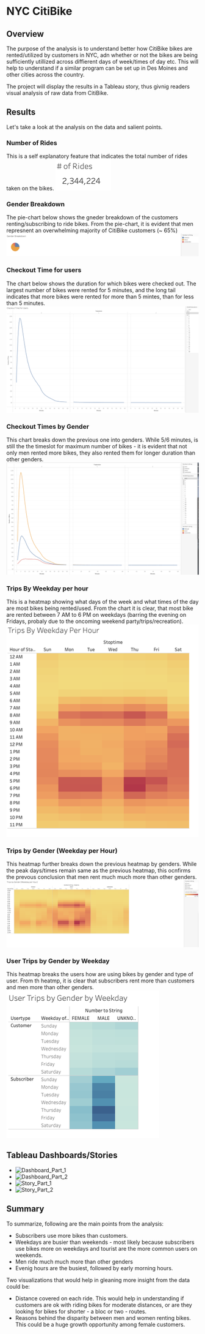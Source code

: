# NYC CitiBike

## Overview
The purpose of the analysis is to understand better how CitiBike bikes are rented/utilized by customers in NYC, adn whether or not the bikes are being sufficiently utillized across diffierent days of week/times of day etc. This will help to understand if a similar program can be set up in Des Moines and other cities across the country.

The project will display the results in a Tableau story, thus givnig readers visual analysis of raw data from CitiBike.

## Results
Let's take a look at the analysis on the data and salient points.

### Number of Rides
This is a self explanatory feature that indicates the total number of rides taken on the bikes.
![#_of_rides](https://github.com/abhi82git/bikesharing/blob/7c52049d8674d47f2e088a3eec8b4f986bcc7a2f/images/Number_Of_Rides.png)

### Gender Breakdown
The pie-chart below shows the gneder breakdown of the customers renting/subscribing to ride bikes. From the pie-chart, it is evident that men represnent an overwhelming majority of CitiBike customers (~ 65%)
![gender_breakdown](https://github.com/abhi82git/bikesharing/blob/7c52049d8674d47f2e088a3eec8b4f986bcc7a2f/images/Gender_Breakdown.png)

### Checkout Time for users
The chart below shows the duration for which bikes were checked out. The largest number of bikes were rented for 5 minutes, and the long tail indicates that more bikes were rented for more than 5 mintes, than for less than 5 minutes.
![checkout_times_all](https://github.com/abhi82git/bikesharing/blob/7c52049d8674d47f2e088a3eec8b4f986bcc7a2f/images/Checkout_TIme_For_Users.png)

### Checkout Times by Gender
This chart breaks down the previous one into genders. While 5/6 minutes, is still the the timeslot for maximum number of bikes - it is evident that not only men rented more bikes, they also rented them for longer duration than other genders.
![checkout_times_by_gender](https://github.com/abhi82git/bikesharing/blob/d54e4f1c5a3044bc7152b0b8bcb63ac7e1596d64/images/Checkout_Times_by_Gender.png)

### Trips By Weekday per hour
This is a heatmap showing what days of the week and what times of the day are most bikes being rented/used. From the chart it is clear, that most bike are rented between 7 AM to 6 PM on weekdays (barring the evening on Fridays, probaly due to the oncoming weekend party/trips/recreation).
![trips_by_weekday_all](https://github.com/abhi82git/bikesharing/blob/7c52049d8674d47f2e088a3eec8b4f986bcc7a2f/images/Trips_By_Weekday_Per_Hour.png)

### Trips by Gender (Weekday per Hour)
This heatmap further breaks down the previous heatmap by genders. While the peak days/times remain same as the previous heatmap, this ocnfirms the prevous conclusion that men rent much much more than other genders.
![trips_by_weekday_gender](https://github.com/abhi82git/bikesharing/blob/7c52049d8674d47f2e088a3eec8b4f986bcc7a2f/images/Trips_by_Gender.png)

### User Trips by Gender by Weekday
This heatmap breaks the users how are using bikes by gender and type of user. From th heatmp, it is clear that subscribers rent more than customers and men more than other genders.
![user_trips_by_weekday](https://github.com/abhi82git/bikesharing/blob/7c52049d8674d47f2e088a3eec8b4f986bcc7a2f/images/User_Trips_by_Gender_by_Weekday.png)

## Tableau Dashboards/Stories
 - ![Dashboard_Part_1](https://public.tableau.com/authoring/NYC_CitiBike_Challenge_16454952739690/NYCCititBikeDashboard_____#1)
 - ![Dashboard_Part_2](https://public.tableau.com/authoring/NYC_CitiBike_Challenge_16454952739690/NYCCItibikeDashhboardPg2#1)
 - ![Story_Part_1](https://public.tableau.com/authoring/NYC_CitiBike_Challenge_16454952739690/NYCCitibikeStoryPt1#1)
 - ![Story_Part_2](https://public.tableau.com/authoring/NYC_CitiBike_Challenge_16454952739690/NYCCitibikeStoryPt2#1)

## Summary
To summarize, following are the main points from the analysis:
 - Subscribers use more bikes than customers.
 - Weekdays are busier than weekends - most likely because subscribers use bikes more on weekdays and tourist are the more common users on weekends.
 - Men ride much much more than other genders
 - Evenig hours are the busiest, followed by early morning hours.

Two visualizations that would help in gleaning more insight from the data could be:
 - Distance covered on each ride. This would help in understanding if customers are ok with riding bikes for moderate distances, or are they looking for bikes for shorter - a bloc or two - routes.
 - Reasons behind the disparity between men and women renting bikes. This could be a huge growth opportunity among female customers.




